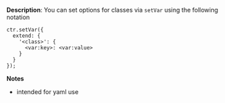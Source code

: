 __Description__: You can set options for classes via `setVar` using the following notation


```
ctr.setVar({
  extend: {
    '<class>': {
      <var:key>: <var:value>
    }
  }
});
```


__Notes__

+ intended for yaml use